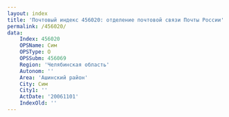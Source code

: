 ```yaml
---
layout: index
title: 'Почтовый индекс 456020: отделение почтовой связи Почты России'
permalink: /456020/
data:
    Index: 456020
    OPSName: Сим
    OPSType: О
    OPSSubm: 456069
    Region: 'Челябинская область'
    Autonom: ''
    Area: 'Ашинский район'
    City: Сим
    City1: ''
    ActDate: '20061101'
    IndexOld: ''
---
```

